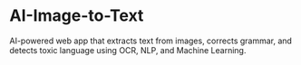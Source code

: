 # AI-Image-to-Text
AI-powered web app that extracts text from images, corrects grammar, and detects toxic language using OCR, NLP, and Machine Learning.
